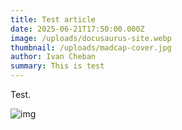 ```yaml
---
title: Test article
date: 2025-06-21T17:50:00.000Z
image: /uploads/docusaurus-site.webp
thumbnail: /uploads/madcap-cover.jpg
author: Ivan Cheban
summary: This is test
---
```

Test.

![img](/uploads/download-git-client.png "Download Git client")
